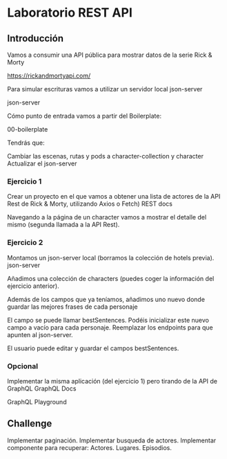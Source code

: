 # Laboratorio REST API

## Introducción
Vamos a consumir una API pública para mostrar datos de la serie Rick & Morty

https://rickandmortyapi.com/

Para simular escrituras vamos a utilizar un servidor local json-server

json-server

Cómo punto de entrada vamos a partir del Boilerplate:

00-boilerplate

Tendrás que:

Cambiar las escenas, rutas y pods a character-collection y character
Actualizar el json-server

### Ejercicio 1
Crear un proyecto en el que vamos a obtener una lista de actores de la API Rest de Rick & Morty, utilizando Axios o Fetch)
REST docs

Navegando a la página de un character vamos a mostrar el detalle del mismo (segunda llamada a la API Rest).

### Ejercicio 2
Montamos un json-server local (borramos la colección de hotels previa).
json-server

Añadimos una colección de characters (puedes coger la información del ejercicio anterior).

Además de los campos que ya teníamos, añadimos uno nuevo donde guardar las mejores frases de cada personaje

El campo se puede llamar bestSentences.
Podéis inicializar este nuevo campo a vacío para cada personaje.
Reemplazar los endpoints para que apunten al json-server.

El usuario puede editar y guardar el campos bestSentences.

### Opcional
Implementar la misma aplicación (del ejercicio 1) pero tirando de la API de GraphQL
GraphQL Docs

GraphQL Playground

## Challenge
Implementar paginación.
Implementar busqueda de actores.
Implementar componente para recuperar:
Actores.
Lugares.
Episodios.